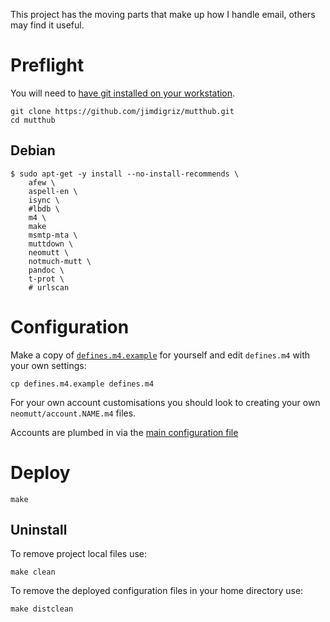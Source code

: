 This project has the moving parts that make up how I handle email, others may find it useful.

# Preflight

You will need to [have git installed on your workstation](http://git-scm.com/book/en/Getting-Started-Installing-Git).

    git clone https://github.com/jimdigriz/mutthub.git
    cd mutthub

## Debian

    $ sudo apt-get -y install --no-install-recommends \
        afew \
        aspell-en \
        isync \
        #lbdb \
        m4 \
        make
        msmtp-mta \
        muttdown \
        neomutt \
        notmuch-mutt \
        pandoc \
        t-prot \
        # urlscan

# Configuration

Make a copy of [`defines.m4.example`](./defines.m4.example) for yourself and edit `defines.m4` with your own settings:

    cp defines.m4.example defines.m4

For your own account customisations you should look to creating your own `neomutt/account.NAME.m4` files.

Accounts are plumbed in via the [main configuration file](./neomutt/neomuttrc.m4)

# Deploy

    make

## Uninstall

To remove project local files use:

    make clean

To remove the deployed configuration files in your home directory use:

    make distclean
